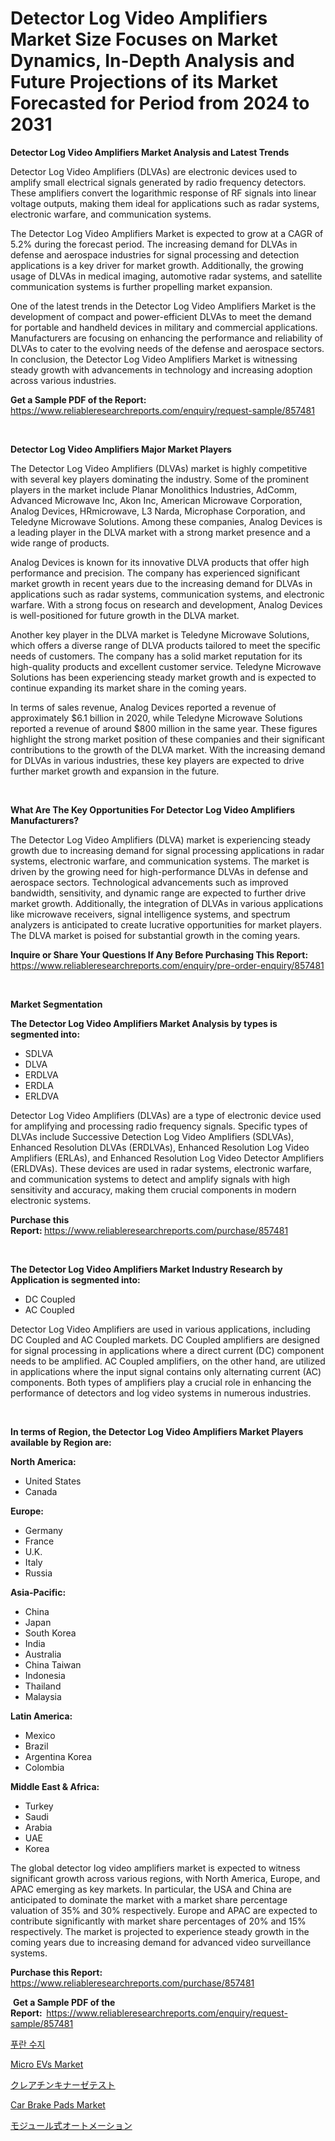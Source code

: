 <p><h1>Detector Log Video Amplifiers Market Size Focuses on Market Dynamics, In-Depth Analysis and Future Projections of its Market Forecasted for Period from 2024 to 2031</h1></p><p><strong>Detector Log Video Amplifiers Market Analysis and Latest Trends</strong></p>
<p><p>Detector Log Video Amplifiers (DLVAs) are electronic devices used to amplify small electrical signals generated by radio frequency detectors. These amplifiers convert the logarithmic response of RF signals into linear voltage outputs, making them ideal for applications such as radar systems, electronic warfare, and communication systems.</p><p>The Detector Log Video Amplifiers Market is expected to grow at a CAGR of 5.2% during the forecast period. The increasing demand for DLVAs in defense and aerospace industries for signal processing and detection applications is a key driver for market growth. Additionally, the growing usage of DLVAs in medical imaging, automotive radar systems, and satellite communication systems is further propelling market expansion.</p><p>One of the latest trends in the Detector Log Video Amplifiers Market is the development of compact and power-efficient DLVAs to meet the demand for portable and handheld devices in military and commercial applications. Manufacturers are focusing on enhancing the performance and reliability of DLVAs to cater to the evolving needs of the defense and aerospace sectors. In conclusion, the Detector Log Video Amplifiers Market is witnessing steady growth with advancements in technology and increasing adoption across various industries.</p></p>
<p><strong>Get a Sample PDF of the Report:&nbsp;</strong> <a href="https://www.reliableresearchreports.com/enquiry/request-sample/857481">https://www.reliableresearchreports.com/enquiry/request-sample/857481</a></p>
<p>&nbsp;</p>
<p><strong>Detector Log Video Amplifiers Major Market Players</strong></p>
<p><p>The Detector Log Video Amplifiers (DLVAs) market is highly competitive with several key players dominating the industry. Some of the prominent players in the market include Planar Monolithics Industries, AdComm, Advanced Microwave Inc, Akon Inc, American Microwave Corporation, Analog Devices, HRmicrowave, L3 Narda, Microphase Corporation, and Teledyne Microwave Solutions. Among these companies, Analog Devices is a leading player in the DLVA market with a strong market presence and a wide range of products.</p><p>Analog Devices is known for its innovative DLVA products that offer high performance and precision. The company has experienced significant market growth in recent years due to the increasing demand for DLVAs in applications such as radar systems, communication systems, and electronic warfare. With a strong focus on research and development, Analog Devices is well-positioned for future growth in the DLVA market.</p><p>Another key player in the DLVA market is Teledyne Microwave Solutions, which offers a diverse range of DLVA products tailored to meet the specific needs of customers. The company has a solid market reputation for its high-quality products and excellent customer service. Teledyne Microwave Solutions has been experiencing steady market growth and is expected to continue expanding its market share in the coming years.</p><p>In terms of sales revenue, Analog Devices reported a revenue of approximately $6.1 billion in 2020, while Teledyne Microwave Solutions reported a revenue of around $800 million in the same year. These figures highlight the strong market position of these companies and their significant contributions to the growth of the DLVA market. With the increasing demand for DLVAs in various industries, these key players are expected to drive further market growth and expansion in the future.</p></p>
<p>&nbsp;</p>
<p><strong>What Are The Key Opportunities For Detector Log Video Amplifiers Manufacturers?</strong></p>
<p><p>The Detector Log Video Amplifiers (DLVA) market is experiencing steady growth due to increasing demand for signal processing applications in radar systems, electronic warfare, and communication systems. The market is driven by the growing need for high-performance DLVAs in defense and aerospace sectors. Technological advancements such as improved bandwidth, sensitivity, and dynamic range are expected to further drive market growth. Additionally, the integration of DLVAs in various applications like microwave receivers, signal intelligence systems, and spectrum analyzers is anticipated to create lucrative opportunities for market players. The DLVA market is poised for substantial growth in the coming years.</p></p>
<p><strong>Inquire or Share Your Questions If Any Before Purchasing This Report:</strong> <a href="https://www.reliableresearchreports.com/enquiry/pre-order-enquiry/857481">https://www.reliableresearchreports.com/enquiry/pre-order-enquiry/857481</a></p>
<p>&nbsp;</p>
<p><strong>Market Segmentation</strong></p>
<p><strong>The Detector Log Video Amplifiers Market Analysis by types is segmented into:</strong></p>
<p><ul><li>SDLVA</li><li>DLVA</li><li>ERDLVA</li><li>ERDLA</li><li>ERLDVA</li></ul></p>
<p><p>Detector Log Video Amplifiers (DLVAs) are a type of electronic device used for amplifying and processing radio frequency signals. Specific types of DLVAs include Successive Detection Log Video Amplifiers (SDLVAs), Enhanced Resolution DLVAs (ERDLVAs), Enhanced Resolution Log Video Amplifiers (ERLAs), and Enhanced Resolution Log Video Detector Amplifiers (ERLDVAs). These devices are used in radar systems, electronic warfare, and communication systems to detect and amplify signals with high sensitivity and accuracy, making them crucial components in modern electronic systems.</p></p>
<p><strong>Purchase this Report:&nbsp;</strong><a href="https://www.reliableresearchreports.com/purchase/857481">https://www.reliableresearchreports.com/purchase/857481</a></p>
<p>&nbsp;</p>
<p><strong>The Detector Log Video Amplifiers Market Industry Research by Application is segmented into:</strong></p>
<p><ul><li>DC Coupled</li><li>AC Coupled</li></ul></p>
<p><p>Detector Log Video Amplifiers are used in various applications, including DC Coupled and AC Coupled markets. DC Coupled amplifiers are designed for signal processing in applications where a direct current (DC) component needs to be amplified. AC Coupled amplifiers, on the other hand, are utilized in applications where the input signal contains only alternating current (AC) components. Both types of amplifiers play a crucial role in enhancing the performance of detectors and log video systems in numerous industries.</p></p>
<p>&nbsp;</p>
<p><strong>In terms of Region, the Detector Log Video Amplifiers Market Players available by Region are:</strong></p>
<p>
    <p> <strong> North America: </strong>
        <ul>
            <li>United States</li>
            <li>Canada</li>
        </ul>
        </p> 
    <p> <strong> Europe: </strong>
        <ul>
            <li>Germany</li>
            <li>France</li>
            <li>U.K.</li>
            <li>Italy</li>
            <li>Russia</li>
        </ul>
        </p> 
    <p> <strong> Asia-Pacific: </strong>
        <ul>
            <li>China</li>
            <li>Japan</li>
            <li>South Korea</li>
            <li>India</li>
            <li>Australia</li>
            <li>China Taiwan</li>
            <li>Indonesia</li>
            <li>Thailand</li>
            <li>Malaysia</li>
        </ul>
        </p> 
    <p> <strong> Latin America: </strong>
        <ul>
            <li>Mexico</li>
            <li>Brazil</li>
            <li>Argentina Korea</li>
            <li>Colombia</li>
        </ul>
        </p> 
    <p> <strong> Middle East & Africa: </strong>
        <ul>
            <li>Turkey</li>
            <li>Saudi</li>
            <li>Arabia</li>
            <li>UAE</li>
            <li>Korea</li>
        </ul>
    </p>
    </p>
<p><p>The global detector log video amplifiers market is expected to witness significant growth across various regions, with North America, Europe, and APAC emerging as key markets. In particular, the USA and China are anticipated to dominate the market with a market share percentage valuation of 35% and 30% respectively. Europe and APAC are expected to contribute significantly with market share percentages of 20% and 15% respectively. The market is projected to experience steady growth in the coming years due to increasing demand for advanced video surveillance systems.</p></p>
<p><strong>Purchase this Report: </strong><a href="https://www.reliableresearchreports.com/purchase/857481">https://www.reliableresearchreports.com/purchase/857481</a></p>
<p>&nbsp;<strong>Get a Sample PDF of the Report:&nbsp;&nbsp;</strong><a href="https://www.reliableresearchreports.com/enquiry/request-sample/857481">https://www.reliableresearchreports.com/enquiry/request-sample/857481</a></p>
<p><strong></strong></p>
<p><p><a href="https://github.com/iansanftyord09878/Market-Research-Report-List-1/blob/main/89201238678.md">푸란 수지</a></p><p><a href="https://issuu.com/reportprime-2/docs/micro-evs-market-size-2030.pptx">Micro EVs Market</a></p><p><a href="https://github.com/LeanneBruen2023/Market-Research-Report-List-1/blob/main/78874059448.md">クレアチンキナーゼテスト</a></p><p><a href="https://issuu.com/reportprime-2/docs/car-brake-pads-market-size-2030.pptx">Car Brake Pads Market</a></p><p><a href="https://github.com/cnnriuez22368/Market-Research-Report-List-1/blob/main/76408999447.md">モジュール式オートメーション</a></p></p>